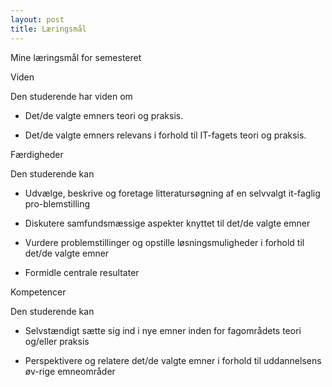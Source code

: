 ```yaml
---
layout: post
title: Læringsmål
---
```


Mine læringsmål for semesteret


Viden

Den studerende har viden om

  * Det/de valgte emners teori og praksis.

  * Det/de valgte emners relevans i forhold til IT-fagets teori og praksis.

Færdigheder

Den studerende kan

  * Udvælge, beskrive og foretage litteratursøgning af en selvvalgt it-faglig pro-blemstilling

  * Diskutere samfundsmæssige aspekter knyttet til det/de valgte emner

  * Vurdere problemstillinger og opstille løsningsmuligheder i forhold til det/de valgte emner

  * Formidle centrale resultater

Kompetencer

Den studerende kan

  * Selvstændigt sætte sig ind i nye emner inden for fagområdets teori og/eller praksis

  * Perspektivere og relatere det/de valgte emner i forhold til uddannelsens øv-rige emneområder
